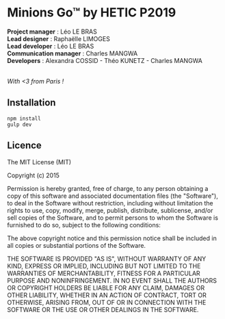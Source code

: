 <h1>Minions Go™ by HETIC P2019</h1>

**Project manager** : Léo LE BRAS<br/>
**Lead designer** : Raphaëlle LIMOGES<br/>
**Lead developer** : Léo LE BRAS<br/>
**Communication manager** : Charles MANGWA<br/>
**Developers** : Alexandra COSSID - Théo KUNETZ - Charles MANGWA<br/><br/>

*With <3 from Paris !*

Installation
-------
`npm install`</br>
`gulp dev`

Licence
-------

The MIT License (MIT)

Copyright (c) 2015

Permission is hereby granted, free of charge, to any person obtaining a copy
of this software and associated documentation files (the "Software"), to deal
in the Software without restriction, including without limitation the rights
to use, copy, modify, merge, publish, distribute, sublicense, and/or sell
copies of the Software, and to permit persons to whom the Software is
furnished to do so, subject to the following conditions:

The above copyright notice and this permission notice shall be included in
all copies or substantial portions of the Software.

THE SOFTWARE IS PROVIDED "AS IS", WITHOUT WARRANTY OF ANY KIND, EXPRESS OR
IMPLIED, INCLUDING BUT NOT LIMITED TO THE WARRANTIES OF MERCHANTABILITY,
FITNESS FOR A PARTICULAR PURPOSE AND NONINFRINGEMENT. IN NO EVENT SHALL THE
AUTHORS OR COPYRIGHT HOLDERS BE LIABLE FOR ANY CLAIM, DAMAGES OR OTHER
LIABILITY, WHETHER IN AN ACTION OF CONTRACT, TORT OR OTHERWISE, ARISING FROM,
OUT OF OR IN CONNECTION WITH THE SOFTWARE OR THE USE OR OTHER DEALINGS IN
THE SOFTWARE.